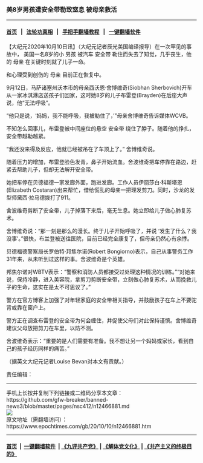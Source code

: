 ### 美8岁男孩遭安全带勒致窒息 被母亲救活
------------------------

#### [首页](https://github.com/gfw-breaker/banned-news3/blob/master/README.md) &nbsp;&nbsp;|&nbsp;&nbsp; [法轮功真相](https://github.com/begood0513/basic/blob/master/README.md)  &nbsp;&nbsp;|&nbsp;&nbsp; [手把手翻墙教程](https://github.com/gfw-breaker/guides/wiki)  &nbsp;&nbsp;|&nbsp;&nbsp; [一键翻墙软件](https://github.com/gfw-breaker/nogfw/blob/master/README.md)  



<div><p>
 【大纪元2020年10月10日讯】（大纪元记者辰光美国编译报导）在一次罕见的事故中， 美国一名8岁的小
 <ok href="https://www.epochtimes.com/gb/tag/%E7%94%B7%E5%AD%A9.html">
  男孩
 </ok>
 被汽车
 <ok href="https://www.epochtimes.com/gb/tag/%E5%AE%89%E5%85%A8%E5%B8%A6.html">
  安全带
 </ok>
 勒住而失去了知觉，几乎丧生，他的
 <ok href="https://www.epochtimes.com/gb/tag/%E6%AF%8D%E4%BA%B2.html">
  母亲
 </ok>
 在关键时刻就了儿子一命。
</p>
<p>
 和心理受到创伤的
 <ok href="https://www.epochtimes.com/gb/tag/%E6%AF%8D%E4%BA%B2.html">
  母亲
 </ok>
 目前正在恢复中。
</p>
<p>
 9月12日，马萨诸塞州沃本市的母亲西沃恩·舍博维奇(Siobhan Sherbovich)开车从一家冰淇淋店送孩子们回家，这时她8岁的儿子布雷登(Brayden)在后座大声说，他“无法呼吸”。
</p>
<p>
 “他只是说，‘妈妈，我不能呼吸，我被勒住了，’”母亲舍博维奇告诉媒体WCVB。
</p>
<p>
 不知怎么回事儿，布雷登被中间座位的悬空
 <ok href="https://www.epochtimes.com/gb/tag/%E5%AE%89%E5%85%A8%E5%B8%A6.html">
  安全带
 </ok>
 绕住了脖子。随着他的挣扎，安全带越勒越紧。
</p>
<p>
 “我还没来得及反应，他就已经被吊在了车顶上了。” 舍博维奇说。
</p>
<p>
 随着压力的增加，布雷登脸色发青，鼻子开始流血。舍波维奇把车停靠在路边，赶紧去帮助儿子，但却无法解开安全带。
</p>
<p>
 她把车停在贝德福德一家发廊外面，跑进发廊。工作人员伊丽莎白·科斯塔恩(Elizabeth Costaran)出来帮忙，借给慌乱的母亲一把理发剪刀。同时，沙龙的发型师黛西·拉马德拨打了911。
</p>
<p>
 舍波维奇剪断了安全带，儿子掉落下来后，毫无生息。她立即给儿子做心肺复苏术。
</p>
<p>
 舍博维奇说：“那一刻是那么的漫长。终于儿子开始呼吸了，并说 ‘发生了什么？我没事’。”很快，布兰登被送往医院，目前已经完全康复了，但母亲仍然心有余悸。
</p>
<p>
 贝德福德警察局长罗伯特·邦焦尔诺(Robert Bongiorno)表示，自己从事警务工作31年来，从未听到过这样的事。舍波维奇是个英雄。
</p>
<p>
 邦焦尔诺对WBTV表示：“警察和消防人员都接受过处理这种情况的训练。”“对她来说，保持冷静，进入美容院，拿剪刀剪断安全带，立刻做心肺复苏术，从而挽救儿子的生命，这实在是太不可思议了。”
</p>
<p>
 警方在官方博客上加强了对年轻家庭的安全带相关指导，并鼓励孩子在车上不要驼背或靠在窗户上。
</p>
<p>
 警方正在调查布雷登的安全带为何会缠住，并促使父母们对此保持谨慎。舍博维奇建议父母放把剪刀在车里，以防不测。
</p>
<p>
 舍波维奇表示：“重要的是人们需要有准备。我不想让另一个妈妈或家长，看到自己的孩子经历同样的痛苦。”
</p>
<p>
 （据英文大纪元记者Louise Bevan对本文有贡献。）
</p>
<p>
 责任编辑：
</p>
</div>
<hr/>
手机上长按并复制下列链接或二维码分享本文章：<br/>
https://github.com/gfw-breaker/banned-news3/blob/master/pages/nsc412/n12466881.md <br/>
<a href='https://github.com/gfw-breaker/banned-news3/blob/master/pages/nsc412/n12466881.md'><img src='https://github.com/gfw-breaker/banned-news3/blob/master/pages/nsc412/n12466881.md.png'/></a> <br/>
原文地址（需翻墙访问）：https://www.epochtimes.com/gb/20/10/10/n12466881.htm


------------------------
#### [首页](https://github.com/gfw-breaker/banned-news3/blob/master/README.md) &nbsp;|&nbsp; [一键翻墙软件](https://github.com/gfw-breaker/nogfw/blob/master/README.md) &nbsp;| [《九评共产党》](https://github.com/gfw-breaker/9ping.md/blob/master/README.md#九评之一评共产党是什么) | [《解体党文化》](https://github.com/gfw-breaker/jtdwh.md/blob/master/README.md) | [《共产主义的终极目的》](https://github.com/gfw-breaker/gczydzjmd.md/blob/master/README.md)


<img src='http://gfw-breaker.win/banned-news3/pages/nsc412/n12466881.md' width='0px' height='0px'/>
